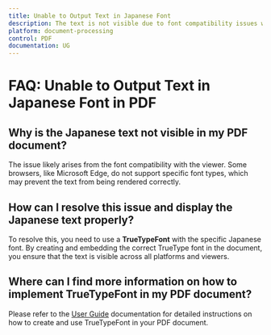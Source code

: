 ```yaml
---
title: Unable to Output Text in Japanese Font
description: The text is not visible due to font compatibility issues with certain viewers like Edge. To resolve this, create a TrueTypeFont using the desired font.
platform: document-processing
control: PDF
documentation: UG
---
```


# FAQ: Unable to Output Text in Japanese Font in PDF

## Why is the Japanese text not visible in my PDF document?

 The issue likely arises from the font compatibility with the viewer. Some browsers, like Microsoft Edge, do not support specific font types, which may prevent the text from being rendered correctly.

## How can I resolve this issue and display the Japanese text properly?

To resolve this, you need to use a **TrueTypeFont** with the specific Japanese font. By creating and embedding the correct TrueType font in the document, you ensure that the text is visible across all platforms and viewers.

## Where can I find more information on how to implement TrueTypeFont in my PDF document?

 Please refer to the [User Guide](https://help.syncfusion.com/document-processing/pdf/pdf-library/net/working-with-text?cs-save-lang=1&cs-lang=csharp#drawing-text-using-opentype-font) documentation for detailed instructions on how to create and use TrueTypeFont in your PDF document.